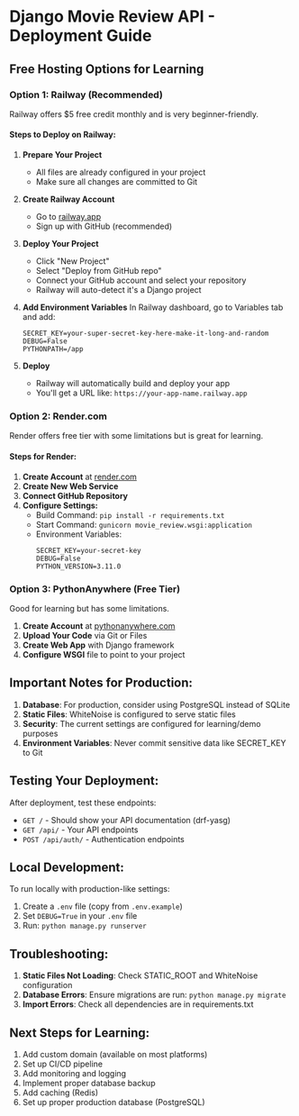 # Django Movie Review API - Deployment Guide

## Free Hosting Options for Learning

### Option 1: Railway (Recommended)
Railway offers $5 free credit monthly and is very beginner-friendly.

#### Steps to Deploy on Railway:

1. **Prepare Your Project**
   - All files are already configured in your project
   - Make sure all changes are committed to Git

2. **Create Railway Account**
   - Go to [railway.app](https://railway.app)
   - Sign up with GitHub (recommended)

3. **Deploy Your Project**
   - Click "New Project"
   - Select "Deploy from GitHub repo"
   - Connect your GitHub account and select your repository
   - Railway will auto-detect it's a Django project

4. **Add Environment Variables**
   In Railway dashboard, go to Variables tab and add:
   ```
   SECRET_KEY=your-super-secret-key-here-make-it-long-and-random
   DEBUG=False
   PYTHONPATH=/app
   ```

5. **Deploy**
   - Railway will automatically build and deploy your app
   - You'll get a URL like: `https://your-app-name.railway.app`

### Option 2: Render.com
Render offers free tier with some limitations but is great for learning.

#### Steps for Render:

1. **Create Account** at [render.com](https://render.com)
2. **Create New Web Service**
3. **Connect GitHub Repository**
4. **Configure Settings:**
   - Build Command: `pip install -r requirements.txt`
   - Start Command: `gunicorn movie_review.wsgi:application`
   - Environment Variables:
     ```
     SECRET_KEY=your-secret-key
     DEBUG=False
     PYTHON_VERSION=3.11.0
     ```

### Option 3: PythonAnywhere (Free Tier)
Good for learning but has some limitations.

1. **Create Account** at [pythonanywhere.com](https://pythonanywhere.com)
2. **Upload Your Code** via Git or Files
3. **Create Web App** with Django framework
4. **Configure WSGI** file to point to your project

## Important Notes for Production:

1. **Database**: For production, consider using PostgreSQL instead of SQLite
2. **Static Files**: WhiteNoise is configured to serve static files
3. **Security**: The current settings are configured for learning/demo purposes
4. **Environment Variables**: Never commit sensitive data like SECRET_KEY to Git

## Testing Your Deployment:

After deployment, test these endpoints:
- `GET /` - Should show your API documentation (drf-yasg)
- `GET /api/` - Your API endpoints
- `POST /api/auth/` - Authentication endpoints

## Local Development:

To run locally with production-like settings:
1. Create a `.env` file (copy from `.env.example`)
2. Set `DEBUG=True` in your `.env` file
3. Run: `python manage.py runserver`

## Troubleshooting:

1. **Static Files Not Loading**: Check STATIC_ROOT and WhiteNoise configuration
2. **Database Errors**: Ensure migrations are run: `python manage.py migrate`
3. **Import Errors**: Check all dependencies are in requirements.txt

## Next Steps for Learning:

1. Add custom domain (available on most platforms)
2. Set up CI/CD pipeline
3. Add monitoring and logging
4. Implement proper database backup
5. Add caching (Redis)
6. Set up proper production database (PostgreSQL)
